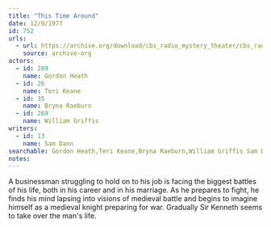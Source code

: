 ```yaml
---
title: "This Time Around"
date: 12/9/1977
id: 752
urls: 
  - url: https://archive.org/download/cbs_radio_mystery_theater/cbs_radio_mystery_theater-0751-0800.zip/cbs_radio_mystery_theater-0751-0800%2Fcbsrmt_0752_this_time_around.mp3
    source: archive-org
actors:  
  - id: 289
    name: Gordon Heath  
  - id: 26
    name: Teri Keane  
  - id: 35
    name: Bryna Raeburn  
  - id: 269
    name: William Griffis
writers:  
  - id: 13
    name: Sam Dann
searchable: Gordon Heath,Teri Keane,Bryna Raeburn,William Griffis Sam Dann
notes:  
---
```

A businessman struggling to hold on to his job is facing the biggest battles of his life, both in his career and in his marriage. As he prepares to fight, he finds his mind lapsing into visions of medieval battle and begins to imagine himself as a medieval knight preparing for war. Gradually Sir Kenneth seems to take over the man's life.